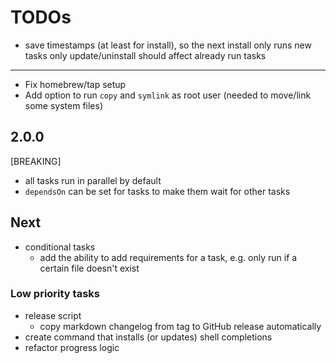 # TODOs

- save timestamps (at least for install), so the next install only runs new tasks
  only update/uninstall should affect already run tasks

---

- Fix homebrew/tap setup
- Add option to run `copy` and `symlink` as root user (needed to move/link some system files)

## 2.0.0

[BREAKING]

- all tasks run in parallel by default
- `dependsOn` can be set for tasks to make them wait for other tasks

## Next

- conditional tasks
  - add the ability to add requirements for a task, e.g. only run if a certain file doesn't exist

### Low priority tasks

- release script
  - copy markdown changelog from tag to GitHub release automatically
- create command that installs (or updates) shell completions
- refactor progress logic
